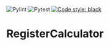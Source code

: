 ![Pylint](https://github.com/fornstedt/registercalculator/actions/workflows/pylint.yml/badge.svg)
![Pytest](https://github.com/fornstedt/registercalculator/actions/workflows/pytest.yml/badge.svg)
[![Code style: black](https://img.shields.io/badge/code%20style-black-000000.svg)](https://github.com/psf/black)

# RegisterCalculator
